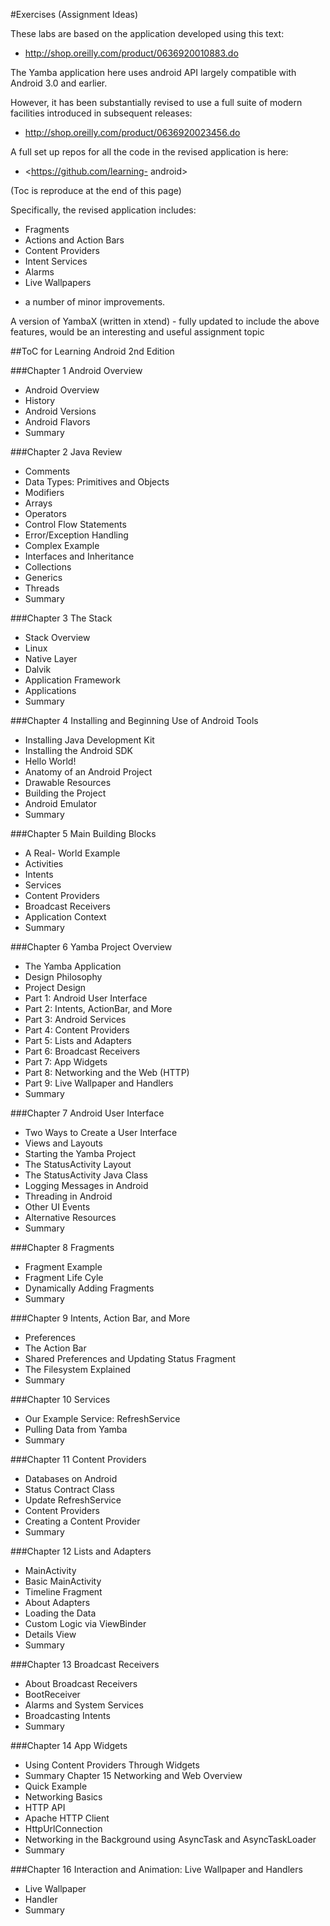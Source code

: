 #Exercises (Assignment Ideas)

These labs are based on the application developed using this text:

- <http://shop.oreilly.com/product/0636920010883.do>

The Yamba application here uses android API largely compatible with Android 3.0 and earlier.

However, it has been substantially revised to use a full suite of modern facilities introduced in subsequent releases:

-  <http://shop.oreilly.com/product/0636920023456.do>

A full set up repos for all the code in the revised application is here:

-  <https://github.com/learning- android>

(Toc is reproduce at the end of this page)

Specifically, the revised application includes:

- Fragments
- Actions and Action Bars
- Content Providers
- Intent Services
- Alarms
- Live Wallpapers

+ a number of minor improvements.

A version of YambaX (written in xtend) -  fully updated to include the above features, would be an interesting and useful assignment topic

##ToC for Learning Android 2nd Edition

###Chapter 1 Android Overview

- Android Overview
- History
- Android Versions
- Android Flavors
- Summary

###Chapter 2 Java Review

- Comments
- Data Types: Primitives and Objects
- Modifiers
- Arrays
- Operators
- Control Flow Statements
- Error/Exception Handling
- Complex Example
- Interfaces and Inheritance
- Collections
- Generics
- Threads
- Summary

###Chapter 3 The Stack
- Stack Overview
- Linux
- Native Layer
- Dalvik
- Application Framework
- Applications
- Summary

###Chapter 4 Installing and Beginning Use of Android Tools

- Installing Java Development Kit
- Installing the Android SDK
- Hello World!
- Anatomy of an Android Project
- Drawable Resources
- Building the Project
- Android Emulator
- Summary

###Chapter 5 Main Building Blocks

- A Real- World Example
- Activities
- Intents
- Services
- Content Providers
- Broadcast Receivers
- Application Context
- Summary

###Chapter 6 Yamba Project Overview

- The Yamba Application
- Design Philosophy
- Project Design
- Part 1: Android User Interface
- Part 2: Intents, ActionBar, and More
- Part 3: Android Services
- Part 4: Content Providers
- Part 5: Lists and Adapters
- Part 6: Broadcast Receivers
- Part 7: App Widgets
- Part 8: Networking and the Web (HTTP)
- Part 9: Live Wallpaper and Handlers
- Summary

###Chapter 7 Android User Interface

- Two Ways to Create a User Interface
- Views and Layouts
- Starting the Yamba Project
- The StatusActivity Layout
- The StatusActivity Java Class
- Logging Messages in Android
- Threading in Android
- Other UI Events
- Alternative Resources
- Summary

###Chapter 8 Fragments

- Fragment Example
- Fragment Life Cyle
- Dynamically Adding Fragments
- Summary

###Chapter 9 Intents, Action Bar, and More

- Preferences
- The Action Bar
- Shared Preferences and Updating Status Fragment
- The Filesystem Explained
- Summary

###Chapter 10 Services
- Our Example Service: RefreshService
- Pulling Data from Yamba
- Summary

###Chapter 11 Content Providers

- Databases on Android
- Status Contract Class
- Update RefreshService
- Content Providers
- Creating a Content Provider
- Summary

###Chapter 12 Lists and Adapters

- MainActivity
- Basic MainActivity
- Timeline Fragment
- About Adapters
- Loading the Data
- Custom Logic via ViewBinder
- Details View
- Summary

###Chapter 13 Broadcast Receivers

- About Broadcast Receivers
- BootReceiver
- Alarms and System Services
- Broadcasting Intents
- Summary

###Chapter 14 App Widgets

- Using Content Providers Through Widgets
- Summary
Chapter 15 Networking and Web Overview
- Quick Example
- Networking Basics
- HTTP API
- Apache HTTP Client
- HttpUrlConnection
- Networking in the Background using AsyncTask and AsyncTaskLoader
- Summary

###Chapter 16 Interaction and Animation: Live Wallpaper and Handlers

- Live Wallpaper
- Handler
- Summary


